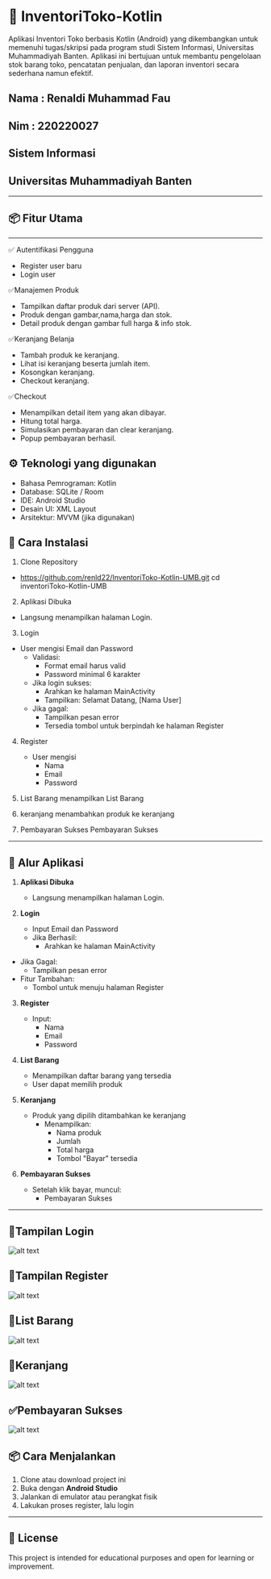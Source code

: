 # 📱 InventoriToko-Kotlin

Aplikasi Inventori Toko berbasis Kotlin (Android) yang dikembangkan untuk memenuhi tugas/skripsi pada program studi Sistem Informasi, Universitas Muhammadiyah Banten. Aplikasi ini bertujuan untuk membantu pengelolaan stok barang toko, pencatatan penjualan, dan laporan inventori secara sederhana namun efektif.

## Nama : Renaldi Muhammad Fau
## Nim  : 220220027
## Sistem Informasi
## Universitas Muhammadiyah Banten 

---

## 📦 Fitur Utama
---
✅ Autentifikasi Pengguna 
  * Register user baru
  * Login user
    
✅Manajemen Produk
  * Tampilkan daftar produk dari server (API).
  * Produk dengan gambar,nama,harga dan stok.
  * Detail produk dengan gambar full harga & info stok.
    
✅Keranjang Belanja 
* Tambah produk ke keranjang.
* Lihat isi keranjang beserta jumlah item.
* Kosongkan keranjang.
* Checkout keranjang.
  
✅Checkout
* Menampilkan detail item yang akan dibayar.
* Hitung total harga.
* Simulasikan pembayaran dan clear keranjang.
* Popup pembayaran berhasil.

## ⚙ Teknologi yang digunakan
* Bahasa Pemrograman: Kotlin
* Database: SQLite / Room
* IDE: Android Studio
* Desain UI: XML Layout
* Arsitektur: MVVM (jika digunakan)

## 📱 Cara Instalasi
1. Clone Repository

* https://github.com/renld22/InventoriToko-Kotlin-UMB.git 
  cd inventoriToko-Kotlin-UMB
  
2. Aplikasi Dibuka
   
* Langsung menampilkan halaman Login.
  
3. Login

* User mengisi Email dan Password
  * Validasi:
      * Format email harus valid
      * Password minimal 6 karakter
  * Jika login sukses:
      * Arahkan ke halaman MainActivity
      * Tampilkan: Selamat Datang, [Nama User]
  * Jika gagal:
      * Tampilkan pesan error
      * Tersedia tombol untuk berpindah ke halaman Register
        
 4. Register
     * User mengisi 
       * Nama
       * Email
       * Password

 5. List Barang menampilkan List Barang

 6. keranjang menambahkan produk ke keranjang
 
 7. Pembayaran Sukses Pembayaran Sukses

-------------
## 🧭 Alur Aplikasi

1. **Aplikasi Dibuka**
   - Langsung menampilkan halaman Login.

2. **Login**
   - Input Email dan Password
   - Jika Berhasil:
     - Arahkan ke halaman MainActivity
- Jika Gagal:
  - Tampilkan pesan error
- Fitur Tambahan:
  - Tombol untuk menuju halaman Register

3. **Register**
   - Input:
     - Nama
     - Email
     - Password

4. **List Barang**
   - Menampilkan daftar barang yang tersedia
   - User dapat memilih produk
     
5. **Keranjang**
   - Produk yang dipilih ditambahkan ke keranjang
     - Menampilkan:
       - Nama produk
       - Jumlah
       - Total harga
       - Tombol "Bayar" tersedia

6. **Pembayaran Sukses**
   - Setelah klik bayar, muncul:
     - Pembayaran Sukses
 ------------
## 📱Tampilan Login 
![alt text](https://github.com/renld22/InventoriToko-Kotlin-UMB/blob/master/gambar/loginnn1.png?raw=true)
## 📲Tampilan Register
![alt text](https://github.com/renld22/InventoriToko-Kotlin-UMB/blob/master/gambar/REGISTERRR.png?raw=true)
## 📝List Barang
![alt text](https://github.com/renld22/InventoriToko-Kotlin-UMB/blob/master/gambar/LIST%20BARANGG.png?raw=true)
## 🛒Keranjang
![alt text](https://github.com/renld22/InventoriToko-Kotlin-UMB/blob/master/gambar/KERANJANG.png?raw=true)
## ✅Pembayaran Sukses
![alt text](https://github.com/renld22/InventoriToko-Kotlin-UMB/blob/master/gambar/PEMBAYARAN.png?raw=true)


## 📦 Cara Menjalankan

1. Clone atau download project ini
2. Buka dengan **Android Studio**
3. Jalankan di emulator atau perangkat fisik
4. Lakukan proses register, lalu login

---

## 📄 License

This project is intended for educational purposes and open for learning or improvement.

